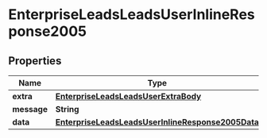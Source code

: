 # EnterpriseLeadsLeadsUserInlineResponse2005

## Properties
Name | Type | Description | Notes
------------ | ------------- | ------------- | -------------
**extra** | [**EnterpriseLeadsLeadsUserExtraBody**](EnterpriseLeadsLeadsUserExtraBody.md) |  |  [optional]
**message** | **String** |  |  [optional]
**data** | [**EnterpriseLeadsLeadsUserInlineResponse2005Data**](EnterpriseLeadsLeadsUserInlineResponse2005Data.md) |  |  [optional]
